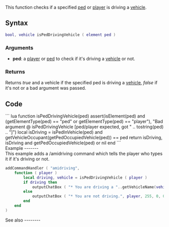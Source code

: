This function checks if a specified [ped](/docs/ped.md "wikilink") or [player](/docs/player.md "wikilink") is driving a [vehicle](/docs/vehicle.md "wikilink").

Syntax
------

``` lua
bool, vehicle isPedDrivingVehicle ( element ped )
```

### Arguments

-   **ped**: a [player](/docs/player.md "wikilink") or [ped](/docs/ped.md "wikilink") to check if it's driving a [vehicle](/docs/vehicle.md "wikilink") or not.

### Returns

Returns *true* and a vehicle if the specified ped is driving a [vehicle](/docs/vehicle.md "wikilink"), *false* if it's not or a bad argument was passed.

Code
----

<section name="Function source" class="both" show="true">
``` lua
function isPedDrivingVehicle(ped)
    assert(isElement(ped) and (getElementType(ped) == "ped" or getElementType(ped) == "player"), "Bad argument @ isPedDrivingVehicle [ped/player expected, got " .. tostring(ped) .. "]")
    local isDriving = isPedInVehicle(ped) and getVehicleOccupant(getPedOccupiedVehicle(ped)) == ped
    return isDriving, isDriving and getPedOccupiedVehicle(ped) or nil
end
```

</section>
Example
-------

<section name="Server" class="server" show="true">
This example adds a /amidriving command which tells the player who types it if it's driving or not.

``` lua
addCommandHandler ( "amidriving",
    function ( player )
        local driving, vehicle = isPedDrivingVehicle ( player )
        if driving then
            outputChatBox ( "* You are driving a "..getVehicleName(vehicle)..".", player, 255, 255, 0, true )
        else
            outputChatBox ( "* You are not driving.", player, 255, 0, 0, true )
        end
    end
)
```

</section>
See also
--------
